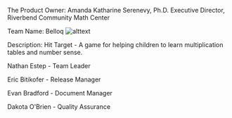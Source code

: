 
The Product Owner:
Amanda Katharine Serenevy, Ph.D.
Executive Director, Riverbend Community Math Center

Team Name: Belloq
![alttext](https://github.com/cs4560-18-19/belloq/blob/master/Belloq%20door.jpg)

Description: Hit Target - A game for helping children to learn multiplication tables and number sense.

Nathan Estep - Team Leader

Eric Bitikofer - Release Manager

Evan Bradford - Document Manager

Dakota O'Brien - Quality Assurance
